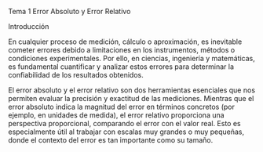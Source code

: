 Tema 1 Error Absoluto y Error Relativo

Introducción

En cualquier proceso de medición, cálculo o aproximación, es inevitable cometer errores debido a limitaciones en los instrumentos, métodos o condiciones experimentales. Por ello, en ciencias, ingeniería y matemáticas, es fundamental cuantificar y analizar estos errores para determinar la confiabilidad de los resultados obtenidos.

El error absoluto y el error relativo son dos herramientas esenciales que nos permiten evaluar la precisión y exactitud de las mediciones. Mientras que el error absoluto indica la magnitud del error en términos concretos (por ejemplo, en unidades de medida), el error relativo proporciona una perspectiva proporcional, comparando el error con el valor real. Esto es especialmente útil al trabajar con escalas muy grandes o muy pequeñas, donde el contexto del error es tan importante como su tamaño.
